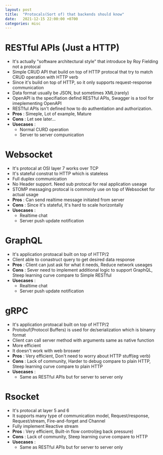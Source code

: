 ```yaml
---
layout: post
title:  "Protocals(Sort of) that backends should know"
date:   2021-12-15 22:00:00 +0700
categories: misc
---
```


# RESTful APIs (Just a HTTP)
- It's actually "software architectural style" that introduce by Roy Fielding not a protocal
- Simple CRUD API that build on top of HTTP protocal that try to match CRUD operation with HTTP verb
- Since it's build on top of HTTP, so it only supports request-response communication
- Data format usually be JSON, but sometimes XML(rarely)
- OpenAPI is the specifiation defind RESTful APIs, Swagger is a tool for imeplementing OpenAPI
- RESTful APIs isn't defined how to do authentiation and authorization.
- **Pros** : Simeple, Lot of example, Mature
- **Cons** : Let see later...
- **Usecases** :
  - Normal CURD operation
  - Server to server compunication

# Websocket
- It's protocal at OSI layer 7 works over TCP
- It's stateful constrat to HTTP which is stateless
- Full duplex communication
- No Header support. Need sub protocal for real application useage
- STOMP messaging protocal is commonly use on top of Websocket for actual usage
- **Pros** : Can send realtime message initiated from server
- **Cons** : Since it's stateful, It's hard to scale horizontally
- **Usecases** :
  - Realtime chat
  - Server push update notification

# GraphQL
- It's application protoacal built on top of HTTP/2
- Client able to conastruct query to get desired data response
- **Pros** : Client can just ask for what it needs, Reduce network useages
- **Cons** : Sever need to implement additional logic to support GraphQL, Steep learning curve compare to Simple RESTful
- **Usecases** :
  - Realtime chat
  - Server push update notification

# gRPC
- It's application protoacal built on top of HTTP/2
- Protobuf(Protocol Buffers) is used for de/serialization which is binanry format
- Client can call server method with arguments same as native function
- More efficient
- It doesn't work with web broswer
- **Pros** : Very efficient, Don't need to worry about HTTP stuff(eg verb)
- **Cons** : Lack of community, Harder to debug compare to plain HTTP, Steep learning curve compare to plain HTTP
- **Usecases** :
  - Same as RESTful APIs but for server to server only

# Rsocket
- It's protocal at layer 5 and 6
- It supports many type of communication model, Request/response, Request/stream, Fire-and-forget and Channel
- Fully implement Reactive stream
- **Pros** : Very efficient, Built-in flow control(eg back pressure)
- **Cons** : Lack of community, Steep learning curve compare to HTTP
- **Usecases** :
  - Same as RESTful APIs but for server to server only
